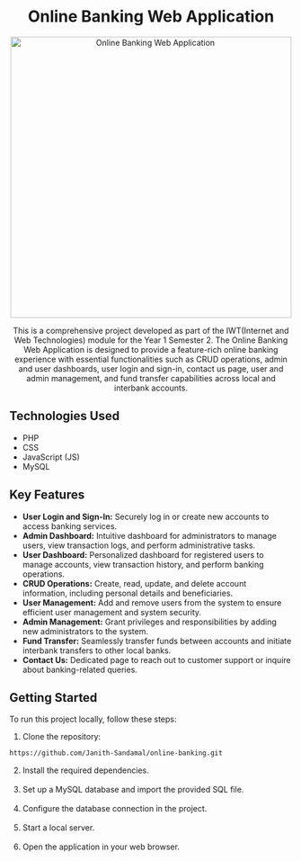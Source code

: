 <h1 align="center">Online Banking Web Application</h1>

<p align="center">
  <img src="banking.png" alt="Online Banking Web Application" width="500">
</p>

<p align="center">This is a comprehensive project developed as part of the IWT(Internet and Web Technologies) module for the Year 1 Semester 2. The  Online Banking Web Application is designed to provide a feature-rich online banking experience with essential functionalities such as CRUD operations, admin and user dashboards, user login and sign-in, contact us page, user and admin management, and fund transfer capabilities across local and interbank accounts.</p>

## Technologies Used

- PHP
- CSS
- JavaScript (JS)
- MySQL

## Key Features

- **User Login and Sign-In:** Securely log in or create new accounts to access banking services.
- **Admin Dashboard:** Intuitive dashboard for administrators to manage users, view transaction logs, and perform administrative tasks.
- **User Dashboard:** Personalized dashboard for registered users to manage accounts, view transaction history, and perform banking operations.
- **CRUD Operations:** Create, read, update, and delete account information, including personal details and beneficiaries.
- **User Management:** Add and remove users from the system to ensure efficient user management and system security.
- **Admin Management:** Grant privileges and responsibilities by adding new administrators to the system.
- **Fund Transfer:** Seamlessly transfer funds between accounts and initiate interbank transfers to other local banks.
- **Contact Us:** Dedicated page to reach out to customer support or inquire about banking-related queries.

## Getting Started

To run this project locally, follow these steps:

1. Clone the repository:
```bash
https://github.com/Janith-Sandamal/online-banking.git
```
2. Install the required dependencies.<br><br>
3. Set up a MySQL database and import the provided SQL file.<br><br>
4. Configure the database connection in the project.<br><br>
5. Start a local server.<br><br>
6. Open the application in your web browser.<br><br>
